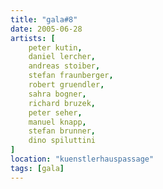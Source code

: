 ```yaml
---
title: "gala#8"
date: 2005-06-28
artists: [
    peter kutin,
    daniel lercher,
    andreas stoiber,
    stefan fraunberger,
    robert gruendler,
    sahra bogner,
    richard bruzek,
    peter seher,
    manuel knapp,
    stefan brunner,
    dino spiluttini
]
location: "kuenstlerhauspassage"
tags: [gala]
---
```

